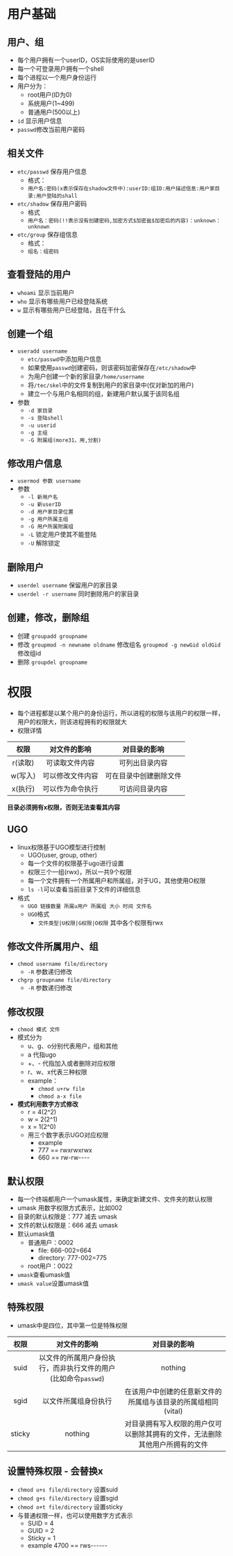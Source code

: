 

# 用户基础

## 用户、组
- 每个用户拥有一个userID，OS实际使用的是userID
- 每一个可登录用户拥有一个shell
- 每个进程以一个用户身份运行
- 用户分为：
    - root用户(ID为0)
    - 系统用户(1~499)
    - 普通用户(500以上)
- `id` 显示用户信息
- `passwd`修改当前用户密码

## 相关文件
- `etc/passwd` 保存用户信息
    - 格式：
    - `用户名:密码(x表示保存在shadow文件中):userID:组ID:用户描述信息:用户家目录:用户登陆的shall`
- `etc/shadow` 保存用户密码
    - 格式
    - `用户名：密码(!!表示没有创建密码,加密方式$加密盐$加密后的内容)：unknown：unknown`
- `etc/group` 保存组信息
    - 格式：
    - `组名：组密码`

## 查看登陆的用户
- `whoami` 显示当前用户
- `who` 显示有哪些用户已经登陆系统
- `w` 显示有哪些用户已经登陆，且在干什么

## 创建一个组
- `useradd username`
    - `etc/passwd`中添加用户信息
    - 如果使用`passwd`创建密码，则该密码加密保存在`/etc/shadow`中
    - 为用户创建一个新的家目录`/home/username`
    - 将`/tec/skel`中的文件复制到用户的家目录中(仅对新加的用户)
    - 建立一个与用户名相同的组，新建用户默认属于该同名组
- 参数
    - `-d 家目录`
    - `-s 登陆shell`
    - `-u userid`
    - `-g 主组`
    - `-G 附属组(more31，用,分割)`

## 修改用户信息
- `usermod 参数 username`
- 参数
    - `-l 新用户名`
    - `-u 新userID`
    - `-d 用户家目录位置`
    - `-g 用户所属主组`
    - `-G 用户所属附属组`
    - `-L` 锁定用户使其不能登陆
    - `-U` 解除锁定

## 删除用户
- `userdel username` 保留用户的家目录
- `userdel -r username` 同时删除用户的家目录

## 创建，修改，删除组
- 创建
	`groupadd groupname`
- 修改
	`groupmod -n newname oldname` 修改组名
    `groupmod -g newGid oldGid` 修改组id
- 删除
	`groupdel groupname`

# 权限
- 每个进程都是以某个用户的身份运行，所以进程的权限与该用户的权限一样，用户的权限大，则该进程拥有的权限就大
- 权限详情

|  权限   |   对文件的影响   |      对目录的影响      |
| :-----: | :--------------: | :--------------------: |
| r(读取) |  可读取文件内容  |     可列出目录内容     |
| w(写入) | 可以修改文件内容 | 可在目录中创建删除文件 |
| x(执行) | 可以作为命令执行 |     可访问目录内容     |





**目录必须拥有x权限，否则无法查看其内容**

## UGO
- linux权限基于UGO模型进行控制
    - UGO(user, group, other)
    - 每一个文件的权限基于ugo进行设置
    - 权限三个一组(rwx)，所以一共9个权限
    - 每一个文件拥有一个所属用户和所属组，对于UG，其他使用O权限
    - `ls -l`可以查看当前目录下文件的详细信息
- 格式
    - `UGO 链接数量 所属u用户 所属组 大小 时间 文件名`
    - `UGO`格式
        - `文件类型|U权限|G权限|O权限` 其中各个权限有rwx

## 修改文件所属用户、组
- `chmod username file/directory`
    - `-R` 参数递归修改
- `chgrp groupname file/directory`
    - `-R` 参数递归修改

## 修改权限
- `chmod 模式 文件`
- 模式分为
    - u、g、o分别代表用户，组和其他
    - a 代指ugo
    - +、- 代指加入或者删除对应权限
    - r、w、x代表三种权限
    - example：
        - `chmod u+rw file`
        - `chmod a-x file`
- **模式利用数字方式修改**
    - r = 4(2^2)
    - w = 2(2^1)
    - x = 1(2^0)
    - 用三个数字表示UGO对应权限
        - example 
        - 777 == rwxrwxrwx
        - 660 == rw-rw----

## 默认权限
- 每一个终端都用户一个umask属性，来确定新建文件、文件夹的默认权限
- umask 用数字权限方式表示，比如002
- 目录的默认权限是：777 减去 umask
- 文件的默认权限是：666 减去 umask
- 默认umask值
    - 普通用户：0002
        - file: 666-002=664
        - directory: 777-002=775
    - root用户：0022
- `umask`查看umask值
- `umask value`设置umask值
## 特殊权限
- umask中是四位，其中第一位是特殊权限

|  权限  |                         对文件的影响                         |                         对目录的影响                         |
| :----: | :----------------------------------------------------------: | :----------------------------------------------------------: |
|  suid  | 以文件的所属用户身份执行，而非执行文件的用户(比如命令`passwd`) |                           nothing                            |
|  sgid  |                     以文件所属组身份执行                     | 在该用户中创建的任意新文件的所属组与该目录的所属组相同(vital) |
| sticky |                           nothing                            | 对目录拥有写入权限的用户仅可以删除其拥有的文件，无法删除其他用户所拥有的文件 |



## 设置特殊权限 - 会替换x

- `chmod u+s file/directory` 设置suid
- `chmod g+s file/directory` 设置sgid
- `chmod o+t file/directory` 设置sticky
- 与普通权限一样，也可以使用数字方式表示
    - SUID = 4
    - GUID = 2
    - Sticky = 1
    - example 4700 == rws------